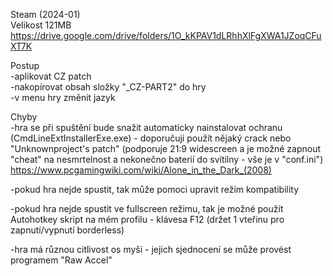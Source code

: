 Steam (2024-01)
<br/>
Velikost 121MB https://drive.google.com/drive/folders/1O_kKPAV1dLRhhXlFgXWA1JZoqCFuXT7K

Postup
<br/>
-aplikovat CZ patch
<br/>
-nakopírovat obsah složky "_CZ-PART2" do hry
<br/>
-v menu hry změnit jazyk

Chyby
<br/>
-hra se při spuštění bude snažit automaticky nainstalovat ochranu (CmdLineExtInstallerExe.exe) - doporučuji použít nějaký crack nebo "Unknownproject's patch" (podporuje 21:9 widescreen a je možné zapnout "cheat" na nesmrtelnost a nekonečno baterií do svítilny - vše je v "conf.ini") https://www.pcgamingwiki.com/wiki/Alone_in_the_Dark_(2008)

-pokud hra nejde spustit, tak může pomoci upravit režim kompatibility

-pokud hra nejde spustit ve fullscreen režimu, tak je možné použít Autohotkey skript na mém profilu - klávesa F12 (držet 1 vteřinu pro zapnutí/vypnutí borderless)

-hra má různou citlivost os myši - jejich sjednocení se může provést programem "Raw Accel"
